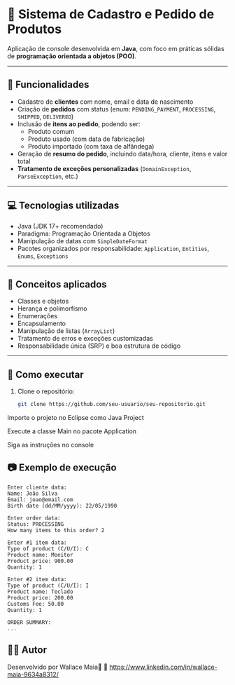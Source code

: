 # 🛒 Sistema de Cadastro e Pedido de Produtos

Aplicação de console desenvolvida em **Java**, com foco em práticas sólidas de **programação orientada a objetos (POO)**.

---

## 📌 Funcionalidades

- Cadastro de **clientes** com nome, email e data de nascimento
- Criação de **pedidos** com status (enum: `PENDING_PAYMENT`, `PROCESSING`, `SHIPPED`, `DELIVERED`)
- Inclusão de **itens ao pedido**, podendo ser:
  - Produto comum
  - Produto usado (com data de fabricação)
  - Produto importado (com taxa de alfândega)
- Geração de **resumo do pedido**, incluindo data/hora, cliente, itens e valor total
- **Tratamento de exceções personalizadas** (`DomainException`, `ParseException`, etc.)

---

## 💻 Tecnologias utilizadas

- Java (JDK 17+ recomendado)
- Paradigma: Programação Orientada a Objetos
- Manipulação de datas com `SimpleDateFormat`
- Pacotes organizados por responsabilidade: `Application`, `Entities`, `Enums`, `Exceptions`

---

## 🧠 Conceitos aplicados

- Classes e objetos
- Herança e polimorfismo
- Enumerações
- Encapsulamento
- Manipulação de listas (`ArrayList`)
- Tratamento de erros e exceções customizadas
- Responsabilidade única (SRP) e boa estrutura de código

---

## 🚀 Como executar

1. Clone o repositório:
   ```bash
   git clone https://github.com/seu-usuario/seu-repositorio.git
Importe o projeto no Eclipse como Java Project

Execute a classe Main no pacote Application

Siga as instruções no console

## 📷 Exemplo de execução
```
Enter cliente data: 
Name: João Silva
Email: joao@email.com
Birth date (dd/MM/yyyy): 22/05/1990

Enter order data: 
Status: PROCESSING
How many items to this order? 2

Enter #1 item data: 
Type of product (C/U/I): C
Product name: Monitor
Product price: 900.00
Quantity: 1

Enter #2 item data: 
Type of product (C/U/I): I
Product name: Teclado
Product price: 200.00
Customs Fee: 50.00
Quantity: 1

ORDER SUMMARY:
...
```

## 🧑‍💻 Autor
Desenvolvido por Wallace Maia🧠
💬 https://www.linkedin.com/in/wallace-maia-9634a8312/
